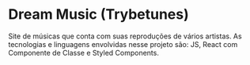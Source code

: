 # Dream Music (Trybetunes)

Site de músicas que conta com suas reproduções de vários artistas. As tecnologias e linguagens envolvidas nesse projeto são: JS, React com Componente de Classe e Styled Components.
